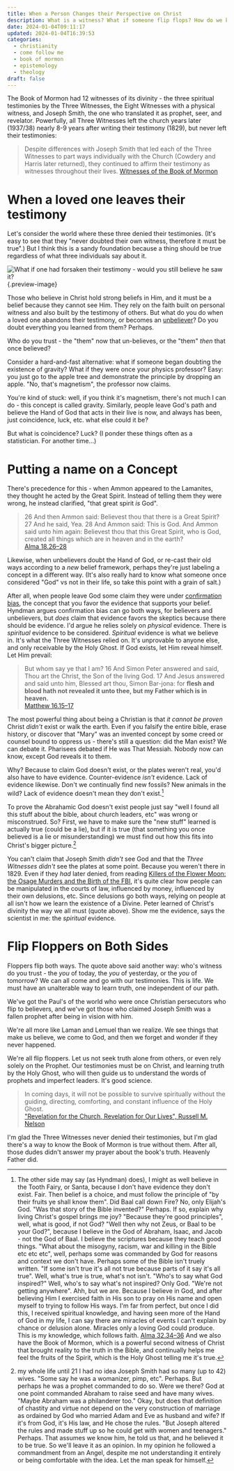 ```yaml
---
title: When a Person Changes their Perspective on Christ
description: What is a witness? What if someone flip flops? How do we know what is true?
date: 2024-01-04T09:11:17
updated: 2024-01-04T16:39:53
categories:
  - christianity
  - come follow me
  - book of mormon
  - epistemology
  - theology
draft: false
---
```


The Book of Mormon had 12 witnesses of its divinity - the three spiritual testimonies by the Three Witnesses, the Eight Witnesses with a physical witness, and Joseph Smith, the one who translated it as prophet, seer, and revelator. Powerfully, all Three Witnesses left the church years later (1937/38) nearly 8-9 years after writing their testimony (1829), but never left their testimonies:

> Despite differences with Joseph Smith that led each of the Three Witnesses to part ways individually with the Church (Cowdery and Harris later returned), they continued to affirm their testimony as witnesses throughout their lives. [Witnesses of the Book of Mormon](https://www.churchofjesuschrist.org/study/history/topics/witnesses-of-the-book-of-mormon?lang=eng&id=html)

# When a loved one leaves their testimony

Let's consider the world where these three denied their testimonies. (It's easy to see that they "never doubted their own witness, therefore it must be true".) But I think this is a sandy foundation because a thing should be true regardless of what three individuals say about it.

![What if one had forsaken their testimony - would you still believe he saw it?](../img/dalle-three-witnesses-one-missing.jpeg){.preview-image}

Those who believe in Christ hold strong beliefs in Him, and it must be a belief because they cannot see Him. They rely on the faith built on personal witness and also built by the testimony of others. But what do you do when a loved one abandons their testimony, or becomes an [unbeliever](../book-review/unbelievable.md)? Do you doubt everything you learned from them? Perhaps.

Who do you trust - the "them" now that un-believes, or the "them" *then* that once believed?

Consider a hard-and-fast alternative: what if someone began doubting the existence of gravity? What if they were once your physics professor? Easy: you just go to the apple tree and demonstrate the principle by dropping an apple. "No, that's magnetism", the professor now claims.

You're kind of stuck: well, if you think it's magnetism, there's not much I can do - this concept is called gravity. Similarly, people leave God's path and believe the Hand of God that acts in their live is now, and always has been, just coincidence, luck, etc. what else could it be?

But what is coincidence? Luck? (I ponder these things often as a statistician. For another time…)

# Putting a name on a Concept

There's precedence for this - when Ammon appeared to the Lamanites, they thought he acted by the Great Spirit. Instead of telling them they were wrong, he instead clarified, "that great spirit *is* God".

> 26 And then Ammon said: Believest thou that there is a Great Spirit?  27 And he said, Yea.  28 And Ammon said: This is God. And Ammon said unto him again: Believest thou that this Great Spirit, who is God, created all things which are in heaven and in the earth?  
> [Alma 18.26–28](../scriptures/alma-18.26-28)

Likewise, when unbelievers doubt the Hand of God, or re-cast their old ways according to a *new* belief framework, perhaps they're just labeling a concept in a different way. (It's also really hard to know what someone once considered "God" vs not in their life, so take this point with a grain of salt.)

After all, when people leave God some claim they were under [confirmation bias](https://robjhyndman.com/unbelievable/ch4.html), the concept that you favor the evidence that supports your belief. Hyndman argues confirmation bias can go both ways, for believers and unbelievers, but *does* claim that evidence favors the skeptics because there should be evidence. I'd argue he relies solely on *physical* evidence. There is _spiritual_ evidence to be considered. *Spiritual* evidence is what we believe in. It's what the Three Witnesses relied on. It's unprovable to anyone else, and only receivable by the Holy Ghost. If God exists, let Him reveal himself. Let Him prevail:

> But whom say ye that I am?  16 And Simon Peter answered and said, Thou art the Christ, the Son of the living God.  17 And Jesus answered and said unto him, Blessed art thou, Simon Bar-jona: for **flesh and blood hath not revealed it unto thee, but my Father which is in heaven.**  
> [Matthew 16.15–17](../scriptures/matthew-16.15-17)

The most powerful thing about being a Christian is that *it cannot be proven* Christ *didn't* exist or walk the earth. Even if you falsify the entire bible, erase history, or discover that "Mary" was an invented concept by some creed or counsel bound to oppress us - there's still a question: did the Man exist? We can debate it. Pharisees debated if He was That Messiah. Nobody now can know, except God reveals it to them.

Why? Because to claim God doesn't exist, or the plates weren't real, you'd also have to have evidence. Counter-evidence *isn't* evidence. Lack of evidence likewise. Don't we continually find new fossils? New animals in the wild? Lack of evidence doesn't mean they don't exist.[^1]

To prove the Abrahamic God doesn't exist people just say "well I found all this stuff about the bible, about church leaders, etc" was wrong or misconstrued. So? First, we have to make sure the "new stuff" learned is actually true (could be a lie), but if it is true (that something you once believed is a lie or misunderstanding) we must find out how this fits into Christ's bigger picture.[^2]

You can't claim that Joseph Smith *didn't* see God and that the *Three Witnesses* *didn't* see the plates at some point. Because you weren't there in 1829. Even if they *had* later denied, from reading [Killers of the Flower Moon: the Osage Murders and the Birth of the FBI](../book-review/killers-of-the-flower-moon.md), it's quite clear how people can be manipulated in the courts of law, influenced by money, influenced by their own delusions, etc. Since delusions go both ways, relying on people at all isn't how we learn the existence of a Divine. Peter learned of Christ's divinity  the way we all must (quote above). Show me the evidence, says the scientist in me: the *spiritual* evidence.
# Flip Floppers on Both Sides

Floppers flip both ways. The quote above said another way: who's witness do you trust - the *you* of today, the *you* of yesterday, or the *you* of tomorrow? We can all come and go with our testimonies. This is life. We must have an unalterable way to learn truth, one independent of our path. 

We've got the Paul's of the world who were once Christian persecutors who flip to believers, and we've got those who claimed Joseph Smith was a fallen prophet after being in vision with him.

We're all more like Laman and Lemuel than we realize. We see things that make us believe, we come to God, and then we forget and wonder if they never happened.

We're all flip floppers. Let us not seek truth alone from others, or even rely solely on the Prophet. Our testimonies must be on Christ, and learning truth by the Holy Ghost, who will then guide us to understand the words of prophets and imperfect leaders. It's good science. 

> In coming days, it will not be possible to survive spiritually without the guiding, directing, comforting, and constant influence of the Holy Ghost.  
> ["Revelation for the Church, Revelation for Our Lives", Russell M. Nelson](../scriptures/russell-m-nelson-revelation-for-the-church-revelation-for-our-lives)

I'm glad the Three Witnesses never denied their testimonies, but I'm glad there's a way to know the Book of Mormon is true without them. After all, those dudes didn't answer my prayer about the book's truth. Heavenly Father did.

[^1]: The other side may say (as Hyndman) does), I might as well believe in the Tooth Fairy, or Santa, because I don't have evidence they don't exist. Fair. Then belief is a choice, and must follow the principle of "by their fruits ye shall know them". Did Baal call down Fire? No, only Elijah's God. "Was that story of the Bible invented?" Perhaps. If so, explain why living Christ's gospel brings me joy? "Because they're good principles", well, what is good, if not God? "Well then why not Zeus, or Baal to be your God?", because I believe in the God of Abraham, Isaac, and Jacob - not the God of Baal. I believe the scriptures because they teach good things. "What about the misogyny, racism, war and killing in the Bible etc etc etc", well, perhaps some was commanded by God for reasons and context we don't have. Perhaps some of the Bible isn't truely written. "If some isn't true it's all not true because parts of it say it's all true". Well, what's true is true, what's not isn't. "Who's to say what God inspired?" Well, who's to say what's not inspired? Only God. "We're not getting anywhere". Ahh, but we are. Because I believe in God, and after believing Him I exercised faith in His son to pray on His name and open myself to trying to follow His ways. I'm far from perfect, but once I did this, I received spiritual knowledge, and having seen more of the Hand of God in my life, I can say there are miracles of events I can't explain by chance or delusion alone. Miracles only a loving God could produce. This is my knowledge, which follows faith. [Alma 32.34–36](../scriptures/alma-32.34-36) And we also have the Book of Mormon, which is a powerful second witness of Christ that brought reality to the truth in the Bible, and continually helps me feel the fruits of the Spirit, which is the Holy Ghost telling me it's true.
[^2]: my whole life until 21 I had no idea Joseph Smith had so many (up to 42) wives. "Some say he was a womanizer, pimp, etc". Perhaps. But perhaps he was a prophet commanded to do so. Were we there? God at one point commanded Abraham to raise seed and have many wives. "Maybe Abraham was a philanderer too." Okay, but does that definition of chastity and virtue not depend on the very construction of marriage as ordained by God who married Adam and Eve as husband and wife? If it's from God, it's His law, and He chose the rules. "But Joseph altered the rules and made stuff up so he could get with women and teenagers." Perhaps. That assumes we know him, he told us that, and he believed it to be true. So we'll leave it as an opinion. In my opinion he followed a commandment from an Angel, despite me not understanding it entirely or being comfortable with the idea. Let the man speak for himself.
